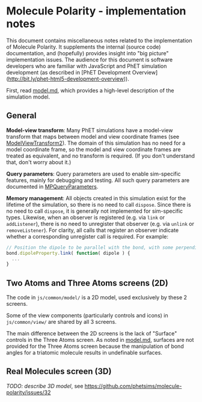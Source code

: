 # Molecule Polarity - implementation notes

This document contains miscellaneous notes related to the implementation of Molecule Polarity. It
supplements the internal (source code) documentation, and (hopefully) provides insight into
"big picture" implementation issues.  The audience for this document is software developers who are 
familiar with JavaScript and PhET simulation development (as described in [PhET Development Overview]
(http://bit.ly/phet-html5-development-overview)).

First, read [model.md](https://github.com/phetsims/molecule-polarity/blob/master/doc/model.md), 
which provides a high-level description of the simulation model.

## General

**Model-view transform**: Many PhET simulations have a model-view transform that maps between model and view coordinate 
frames (see [ModelViewTransform2](https://github.com/phetsims/phetcommon/blob/master/js/view/ModelViewTransform2.js)).
The domain of this simulation has no need for a model coordinate frame, so the model and view coordinate frames
are treated as equivalent, and no transform is required. (If you don't understand that, don't worry about it.)

**Query parameters**: Query parameters are used to enable sim-specific features, mainly for debugging and
testing. All such query parameters are documented in
[MPQueryParameters](https://github.com/phetsims/molecule-polarity/blob/master/js/common/MPQueryParameters.js).

**Memory management**: All objects created in this simulation exist for the lifetime of the simulation, so there
is no need to call `dispose`.  Since there is no need to call `dispose`, it is generally not implemented for
sim-specific types. Likewise, when an observer is registered (e.g. via `link` or `addListener`), there is no need
to unregister that observer (e.g. via `unlink` or `removeListener`).  For clarity, all calls that register an
observer indicate whether a corresponding unregister call is required. For example:

```js
// Position the dipole to be parallel with the bond, with some perpendicular offset. unlink not needed.
bond.dipoleProperty.link( function( dipole ) {
  ...
}
```

## Two Atoms and Three Atoms screens (2D)

The code in `js/common/model/` is a 2D model, used exclusively by these 2 screens.
  
Some of the view components (particularly controls and icons) in `js/common/view/` are shared by all 3 screens.

The main difference between the 2D screens is the lack of "Surface" controls in the Three Atoms screen.  As noted 
in [model.md](https://github.com/phetsims/molecule-polarity/blob/master/doc/model.md), surfaces are not provided 
for the Three Atoms screen because the manipulation of bond angles for a triatomic molecule results in 
undefinable surfaces.

## Real Molecules screen (3D)

*TODO: describe 3D model*, see https://github.com/phetsims/molecule-polarity/issues/32